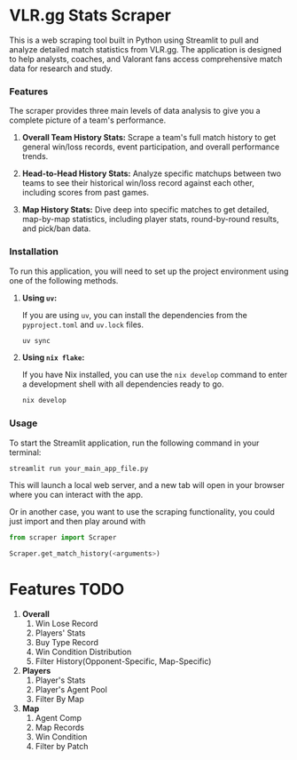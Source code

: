 # VLR.gg Stats Scraper

This is a web scraping tool built in Python using Streamlit to pull and analyze detailed match statistics from VLR.gg. The application is designed to help analysts, coaches, and Valorant fans access comprehensive match data for research and study.

### Features

The scraper provides three main levels of data analysis to give you a complete picture of a team's performance.

1. **Overall Team History Stats:** Scrape a team's full match history to get general win/loss records, event participation, and overall performance trends.

2. **Head-to-Head History Stats:** Analyze specific matchups between two teams to see their historical win/loss record against each other, including scores from past games.

3. **Map History Stats:** Dive deep into specific matches to get detailed, map-by-map statistics, including player stats, round-by-round results, and pick/ban data.

### Installation

To run this application, you will need to set up the project environment using one of the following methods.

1. **Using `uv`:**

   If you are using `uv`, you can install the dependencies from the `pyproject.toml` and `uv.lock` files.

   ```bash
   uv sync
   
   ```

2. **Using `nix flake`:**

   If you have Nix installed, you can use the `nix develop` command to enter a development shell with all dependencies ready to go.

   ```bash
   nix develop
   
   ```

### Usage

To start the Streamlit application, run the following command in your terminal:

```bash
streamlit run your_main_app_file.py

```

This will launch a local web server, and a new tab will open in your browser where you can interact with the app.

Or in another case, you want to use the scraping functionality, you could just import and then play around with

```python
from scraper import Scraper

Scraper.get_match_history(<arguments>)
```
# Features TODO
1. **Overall**
    1. Win Lose Record
    2. Players' Stats
    3. Buy Type Record
    4. Win Condition Distribution
    5. Filter History(Opponent-Specific, Map-Specific)
2. **Players**
    1. Player's Stats
    2. Player's Agent Pool
    3. Filter By Map
3. **Map**
    1. Agent Comp
    2. Map Records
    3. Win Condition
    4. Filter by Patch
